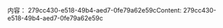 <span data-ttu-id="bea9b-101">内容： 279cc430-e518-49b4-aed7-0fe79a62e59c</span><span class="sxs-lookup"><span data-stu-id="bea9b-101">Content: 279cc430-e518-49b4-aed7-0fe79a62e59c</span></span>